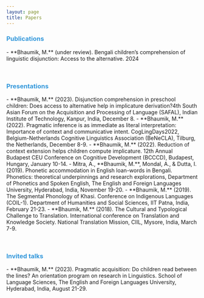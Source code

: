```yaml
---
layout: page
title: Papers
---
```



<h3> <span style="color: #3498DB ;">Publications </span> </h3> 
- **Bhaumik, M.** (under review). Bengali children’s comprehension of linguistic disjunction: Access to the alternative. 2024


 &nbsp;    

<h3> <span style="color: #3498DB ;">Presentations </span> </h3> 
- **Bhaumik, M.** (2023). Disjunction comprehension in preschool children: Does access to alternative help in implicature derivation?4th South Asian Forum on the Acquisition and Processing of Language (SAFAL), Indian Institute of Technology, Kanpur, India, December 8. 
- **Bhaumik, M.** (2022). Pragmatic inference is as immediate as literal interpretation: Importance of context and communicative intent. CogLingDays2022, Belgium-Netherlands Cognitive Linguistics Association (BeNeCLA), Tilburg, the Netherlands, December 8-9.
- **Bhaumik, M.** (2022). Reduction of context extension helps children compute implicature. 12th Annual Budapest CEU Conference on Cognitive Development (BCCCD), Budapest, Hungary, January 10-14.
- Mitra, A., **Bhaumik, M.**, Mondal, A., & Dutta, I. (2019). Phonetic accommodation in English loan-words in Bengali. Phonetics: theoretical underpinnings and research explorations, Department of Phonetics and Spoken English, The English and Foreign Languages University, Hyderabad, India, November 19-20.
- **Bhaumik, M.** (2019). The Segmental Phonology of Khasi. Conference on Indigenous Languages (COIL-1). Department of Humanities and Social Sciences, IIT Patna, India, February 21-23. 
- **Bhaumik, M.** (2018). The Cultural and Typological Challenge to Translation. International conference on Translation and Knowledge Society. National Translation Mission, CIIL, Mysore, India, March 7-9. 


 &nbsp;    

<h3> <span style="color: #3498DB ;">Invited talks </span> </h3> 
- **Bhaumik, M.** (2023). Pragmatic acquisition: Do children read between the lines? An orientation program on research in Linguistics. School of Language Sciences, The English and Foreign Languages University, Hyderabad, India, August 21-29.



 &nbsp;    
